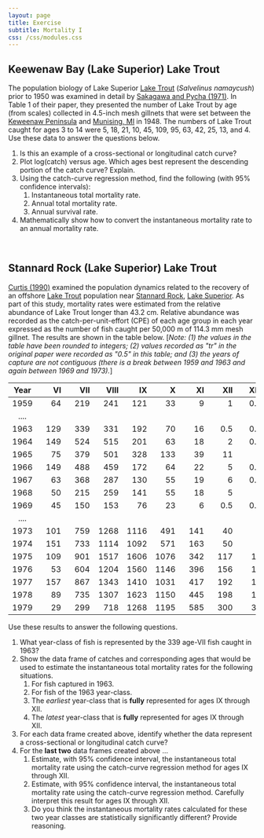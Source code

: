 ```yaml
---
layout: page
title: Exercise
subtitle: Mortality I
css: /css/modules.css
---
```


## Keewenaw Bay (Lake Superior) Lake Trout
The population biology of Lake Superior [Lake Trout](https://en.wikipedia.org/wiki/Lake_trout) (*Salvelinus namaycush*) prior to 1950 was examined in detail by [Sakagawa and Pycha (1971)](http://www.nrcresearchpress.com/doi/abs/10.1139/f71-011?journalCode=jfrbc). In Table 1 of their paper, they presented the number of Lake Trout by age (from scales) collected in 4.5-inch mesh gillnets that were set between the [Keweenaw Peninsula](https://en.wikipedia.org/wiki/Keweenaw_Peninsula) and [Munising, MI](https://en.wikipedia.org/wiki/Munising,_Michigan) in 1948. The numbers of Lake Trout caught for ages 3 to 14 were 5, 18, 21, 10, 45, 109, 95, 63, 42, 25, 13, and 4. Use these data to answer the questions below. 

1. Is this an example of a cross-sectional or longitudinal catch curve?
1. Plot log(catch) versus age. Which ages best represent the descending portion of the catch curve? Explain.
1. Using the catch-curve regression method, find the following (with 95% confidence intervals):
    1. Instantaneous total mortality rate.
    1. Annual total mortality rate.
    1. Annual survival rate.
1. Mathematically show how to convert the instantaneous mortality rate to an annual mortality rate.

&nbsp;

## Stannard Rock (Lake Superior) Lake Trout
[Curtis (1990)](http://www.glsc.usgs.gov/publications/1990/688) examined the population dynamics related to the recovery of an offshore [Lake Trout](https://en.wikipedia.org/wiki/Lake_trout) population near [Stannard Rock](https://en.wikipedia.org/wiki/Stannard_Rock_Light), [Lake Superior](https://en.wikipedia.org/wiki/Lake_Superior). As part of this study, mortality rates were estimated from the relative abundance of Lake Trout longer than 43.2 cm. Relative abundance was recorded as the catch-per-unit-effort (CPE) of each age group in each year expressed as the number of fish caught per 50,000 m of 114.3 mm mesh gillnet. The results are shown in the table below. [*Note: (1) the values in the table have been rounded to integers; (2) values recorded as "tr" in the original paper were recorded as "0.5" in this table; and (3) the years of capture are not contiguous (there is a break between 1959 and 1963 and again between 1969 and 1973).*]

| Year | &nbsp;&nbsp;&nbsp;&nbsp;&nbsp;&nbsp;VI | &nbsp;&nbsp;&nbsp;&nbsp;&nbsp;VII | &nbsp;&nbsp;&nbsp;&nbsp;VIII | &nbsp;&nbsp;&nbsp;&nbsp;&nbsp;&nbsp;IX | &nbsp;&nbsp;&nbsp;&nbsp;&nbsp;&nbsp;&nbsp;X | &nbsp;&nbsp;&nbsp;&nbsp;&nbsp;&nbsp;XI | &nbsp;&nbsp;&nbsp;&nbsp;&nbsp;XII | &nbsp;&nbsp;&nbsp;&nbsp;XIII | &nbsp;&nbsp;&nbsp;&nbsp;&nbsp;XIV |
|:----:|---:|---:|---:|---:|---:|---:|---:|---:|---:|
| 1959 | 64 | 219 | 241 | 121 | 33 | 9 | 1 | 0.5 | 1 |
| .... | &nbsp; | &nbsp; | &nbsp; | &nbsp; | &nbsp; | &nbsp; | &nbsp; | &nbsp; | &nbsp; |
| 1963 | 129 | 339 | 331 | 192 | 70 | 16 | 0.5 | 0.5 | 0.5 |
| 1964 | 149 | 524 | 515 | 201 | 63 | 18 | 2 | 0.5 | 0.5 |
| 1965 | 75 | 379 | 501 | 328 | 133 | 39 | 11 | 1 | 0.5 |
| 1966 | 149 | 488 | 459 | 172 | 64 | 22 | 5 | 0.5 | 0.5 |
| 1967 | 63 | 368 | 287 | 130 | 55 | 19 | 6 | 0.5 | 0.5 |
| 1968 | 50 | 215 | 259 | 141 | 55 | 18 | 5 | 1 | 0.5 |
| 1969 | 45 | 150 | 153 | 76 | 23 | 6 | 0.5 | 0.5 | 0.5 |
| .... | &nbsp; | &nbsp; | &nbsp; | &nbsp; | &nbsp; | &nbsp; | &nbsp; | &nbsp; | &nbsp; |
| 1973 | 101 | 759 | 1268 | 1116 | 491 | 141 | 40 | 4 | 0.5 |
| 1974 | 151 | 733 | 1114 | 1092 | 571 | 163 | 50 | 9 | 5 |
| 1975 | 109 | 901 | 1517 | 1606 | 1076 | 342 | 117 | 12 | 7 |
| 1976 | 53 | 604 | 1204 | 1560 | 1146 | 396 | 156 | 18 | 10 |
| 1977 | 157 | 867 | 1343 | 1410 | 1031 | 417 | 192 | 17 | 7 |
| 1978 | 89 | 735 | 1307 | 1623 | 1150 | 445 | 198 | 18 | 14 |
| 1979 | 29 | 299 | 718 | 1268 | 1195 | 585 | 300 | 36 | 14 |

Use these results to answer the following questions.
  
1. What year-class of fish is represented by the 339 age-VII fish caught in 1963?
1. Show the data frame of catches and corresponding ages that would be used to estimate the instantaneous total mortality rates for the following situations.
    1. For fish captured in 1963.
    1. For fish of the 1963 year-class.
    1. The *earliest* year-class that is **fully** represented for ages IX through XII.
    1. The *latest* year-class that is **fully** represented for ages IX through XII.
1. For each data frame created above, identify whether the data represent a cross-sectional or longitudinal catch curve?
1. For the **last two** data frames created above ...
    1. Estimate, with 95% confidence interval, the instantaneous total mortality rate using the catch-curve regression method for ages IX through XII.
    1. Estimate, with 95% confidence interval, the instantaneous total mortality rate using the catch-curve regression method. Carefully interpret this result for ages IX through XII.
    1. Do you think the instantaneous mortality rates calculated for these two year classes are statistically significantly different? Provide reasoning.
